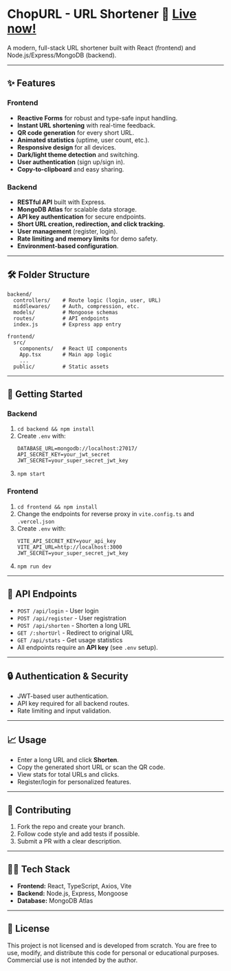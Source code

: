 # ChopURL - URL Shortener 🚀 [Live now!](https://url-shortner-amber-pi.vercel.app/)

A modern, full-stack URL shortener built with React (frontend) and Node.js/Express/MongoDB (backend).

---

## ✨ Features

### Frontend

- **Reactive Forms** for robust and type-safe input handling.
- **Instant URL shortening** with real-time feedback.
- **QR code generation** for every short URL.
- **Animated statistics** (uptime, user count, etc.).
- **Responsive design** for all devices.
- **Dark/light theme detection** and switching.
- **User authentication** (sign up/sign in).
- **Copy-to-clipboard** and easy sharing.

### Backend

- **RESTful API** built with Express.
- **MongoDB Atlas** for scalable data storage.
- **API key authentication** for secure endpoints.
- **Short URL creation, redirection, and click tracking.**
- **User management** (register, login).
- **Rate limiting and memory limits** for demo safety.
- **Environment-based configuration**.

---

## 🛠️ Folder Structure

```
backend/
  controllers/    # Route logic (login, user, URL)
  middlewares/    # Auth, compression, etc.
  models/         # Mongoose schemas
  routes/         # API endpoints
  index.js        # Express app entry

frontend/
  src/
    components/   # React UI components
    App.tsx       # Main app logic
    ...
  public/         # Static assets
```

---

## 🚀 Getting Started

### Backend

1. `cd backend && npm install`
2. Create `.env` with:
   ```
   DATABASE_URL=mongodb://localhost:27017/
   API_SECRET_KEY=your_jwt_secret
   JWT_SECRET=your_super_secret_jwt_key
   ```
3. `npm start`

### Frontend

1. `cd frontend && npm install`
2. Change the endpoints for reverse proxy in `vite.config.ts` and `.vercel.json`
3. Create `.env` with:
   ```
   VITE_API_SECRET_KEY=your_api_key
   VITE_API_URL=http://localhost:3000
   JWT_SECRET=your_super_secret_jwt_key
   ```
4. `npm run dev`

---

## 🔗 API Endpoints

- `POST /api/login` - User login
- `POST /api/register` - User registration
- `POST /api/shorten` - Shorten a long URL
- `GET /:shortUrl` - Redirect to original URL
- `GET /api/stats` - Get usage statistics
- All endpoints require an **API key** (see `.env` setup).

---

## 🔒 Authentication & Security

- JWT-based user authentication.
- API key required for all backend routes.
- Rate limiting and input validation.

---

## 📈 Usage

- Enter a long URL and click **Shorten**.
- Copy the generated short URL or scan the QR code.
- View stats for total URLs and clicks.
- Register/login for personalized features.

---

## 🤝 Contributing

1. Fork the repo and create your branch.
2. Follow code style and add tests if possible.
3. Submit a PR with a clear description.

---

## 🧑‍💻 Tech Stack

- **Frontend:** React, TypeScript, Axios, Vite
- **Backend:** Node.js, Express, Mongoose
- **Database:** MongoDB Atlas

---

## 📄 License

This project is not licensed and is developed from scratch. You are free to use, modify, and distribute this code for personal or educational purposes. Commercial use is not intended by the author.
